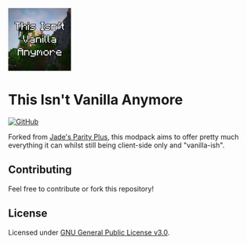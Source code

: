 <img src="https://github.com/jadelily18/this-isnt-vanilla-anymore/blob/master/icon.png" alt="This Isn't Vanilla Anymore Icon" width="128" />

# This Isn't Vanilla Anymore
[![GitHub](https://img.shields.io/github/license/jadelily18/this-isnt-vanilla-anymore?style=flat-square)](https://github.com/jadelily18/this-isnt-vanilla-anymore/blob/master/LICENSE)

Forked from [Jade's Parity Plus](https://github.com/jadelily18/jades-parity-plus), this modpack aims to offer pretty much everything it can whilst still being client-side only and "vanilla-ish".
## Contributing
Feel free to contribute or fork this repository!

## License
Licensed under [GNU General Public License v3.0](https://github.com/jadelily18/this-isnt-vanilla-anymore/blob/master/LICENSE).

